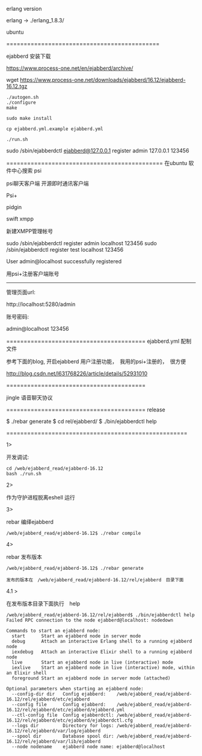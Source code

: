 erlang version

erlang -> ./erlang_1.8.3/

ubuntu


============================================

ejabberd 安装下载

https://www.process-one.net/en/ejabberd/archive/

wget https://www.process-one.net/downloads/ejabberd/16.12/ejabberd-16.12.tgz


    ./autogen.sh
    ./configure
    make

    sudo make install

    cp ejabberd.yml.example ejabberd.yml

    ./run.sh


sudo /sbin/ejabberdctl ejabberd@127.0.0.1 register admin 127.0.0.1 123456


=============================================
在ubuntu 软件中心搜索 psi

psi聊天客户端
开源即时通讯客户端

Psi+

pidgin

swift xmpp



新建XMPP管理帐号


sudo /sbin/ejabberdctl register admin localhost 123456
sudo /sbin/ejabberdctl register test localhost 123456

User admin@localhost successfully registered

用psi+注册客户端账号


-----------------------------------------
管理页面url:

http://localhost:5280/admin

账号密码:

admin@localhost
123456



========================================
ejabberd.yml 配制文件

参考下面的blog, 开启ejabberd 用户注册功能，　我用的psi+注册的，　很方便

http://blog.csdn.net/l631768226/article/details/52931010

========================================

jingle 语音聊天协议　

========================================
release

$ ./rebar generate
$ cd rel/ejabberd/
$ ./bin/ejabberdctl help



====================================================

1>

开发调试:

    cd /web/ejabberd_read/ejabberd-16.12
    bash ./run.sh

2>

作为守护进程脱离eshell 运行



3>

rebar 编绎ejabberd

    /web/ejabberd_read/ejabberd-16.12$ ./rebar compile

4>

rebar 发布版本

    /web/ejabberd_read/ejabberd-16.12$ ./rebar generate

    发布的版本在　/web/ejabberd_read/ejabberd-16.12/rel/ejabberd　目录下面


4.1 >

在发布版本目录下面执行　help

    /web/ejabberd_read/ejabberd-16.12/rel/ejabberd$ ./bin/ejabberdctl help
    Failed RPC connection to the node ejabberd@localhost: nodedown

    Commands to start an ejabberd node:
      start      Start an ejabberd node in server mode
      debug      Attach an interactive Erlang shell to a running ejabberd node
      iexdebug   Attach an interactive Elixir shell to a running ejabberd node
      live       Start an ejabberd node in live (interactive) mode
      iexlive    Start an ejabberd node in live (interactive) mode, within an Elixir shell
      foreground Start an ejabberd node in server mode (attached)

    Optional parameters when starting an ejabberd node:
      --config-dir dir   Config ejabberd:    /web/ejabberd_read/ejabberd-16.12/rel/ejabberd/etc/ejabberd
      --config file      Config ejabberd:    /web/ejabberd_read/ejabberd-16.12/rel/ejabberd/etc/ejabberd/ejabberd.yml
      --ctl-config file  Config ejabberdctl: /web/ejabberd_read/ejabberd-16.12/rel/ejabberd/etc/ejabberd/ejabberdctl.cfg
      --logs dir         Directory for logs: /web/ejabberd_read/ejabberd-16.12/rel/ejabberd/var/log/ejabberd
      --spool dir        Database spool dir: /web/ejabberd_read/ejabberd-16.12/rel/ejabberd/var/lib/ejabberd
      --node nodename    ejabberd node name: ejabberd@localhost











